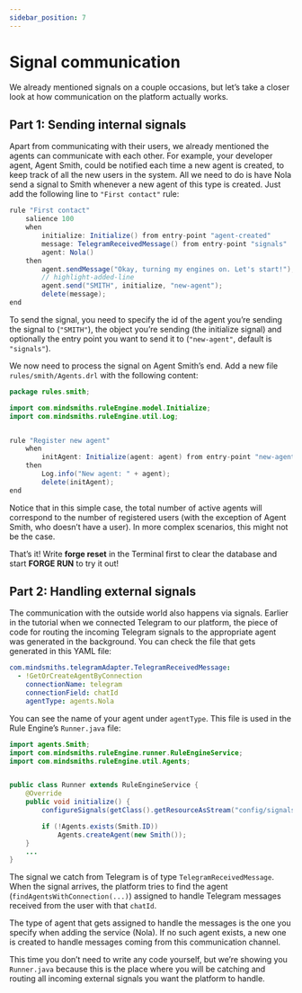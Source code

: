 ```yaml
---
sidebar_position: 7
---
```


# Signal communication

We already mentioned signals on a couple occasions, but let’s take a closer look at how communication on the platform actually works.

## Part 1: Sending internal signals

Apart from communicating with their users, we already mentioned the agents can communicate with each other.
For example, your developer agent, Agent Smith, could be notified each time a new agent is created, to keep track of all the new users in the system.
All we need to do is have Nola send a signal to Smith whenever a new agent of this type is created. Just add the following line to ```"First contact"``` rule:

```java title="rules/nola/Conversation.drl"
rule "First contact"
    salience 100
    when
        initialize: Initialize() from entry-point "agent-created"
        message: TelegramReceivedMessage() from entry-point "signals"
        agent: Nola()
    then
        agent.sendMessage("Okay, turning my engines on. Let's start!");
        // highlight-added-line
        agent.send("SMITH", initialize, "new-agent");
        delete(message);
end
```

To send the signal, you need to specify the id of the agent you’re sending the signal to (```"SMITH"```), the object you’re sending (the initialize signal) and optionally the entry point you want to send it to (```"new-agent"```, default is ```"signals"```).


We now need to process the signal on Agent Smith’s end. Add a new file ```rules/smith/Agents.drl``` with the following content:

```java title="rules/smith/Agents.drl"
package rules.smith;

import com.mindsmiths.ruleEngine.model.Initialize;
import com.mindsmiths.ruleEngine.util.Log;


rule "Register new agent"
    when
        initAgent: Initialize(agent: agent) from entry-point "new-agent"
    then
        Log.info("New agent: " + agent);
        delete(initAgent);
end
```

Notice that in this simple case, the total number of active agents will correspond to the number of registered users (with the exception of Agent Smith, who doesn’t have a user). In more complex scenarios, this might not be the case.


That’s it! Write **forge reset** in the Terminal first to clear the database and start **FORGE RUN** to try it out!

## Part 2: Handling external signals

The communication with the outside world also happens via signals. Earlier in the tutorial when we connected Telegram to our platform, the piece of code for routing the incoming Telegram signals to the appropriate agent was generated in the background.
You can check the file that gets generated in this YAML file:

```yaml title="services/rule_engine/resources/config/signals.yaml"
com.mindsmiths.telegramAdapter.TelegramReceivedMessage:
  - !GetOrCreateAgentByConnection
    connectionName: telegram
    connectionField: chatId
    agentType: agents.Nola
```

You can see the name of your agent under ```agentType```. This file is used in the Rule Engine’s ```Runner.java``` file:

```java title="models/Runner.java"
import agents.Smith;
import com.mindsmiths.ruleEngine.runner.RuleEngineService;
import com.mindsmiths.ruleEngine.util.Agents;


public class Runner extends RuleEngineService {
    @Override
    public void initialize() {
        configureSignals(getClass().getResourceAsStream("config/signals.yaml"));

        if (!Agents.exists(Smith.ID))
            Agents.createAgent(new Smith());
    }
    ...
}
```
The signal we catch from Telegram is of type ```TelegramReceivedMessage```. When the signal arrives, the platform tries to find the agent (```findAgentsWithConnection(...)```) assigned to handle Telegram messages received from the user with that ```chatId```.


The type of agent that gets assigned to handle the messages is the one you specify when adding the service (Nola).
If no such agent exists, a new one is created to handle messages coming from this communication channel.


This time you don’t need to write any code yourself, but we’re showing you ```Runner.java``` because this is the place where you will be catching and routing all incoming external signals you want the platform to handle.

